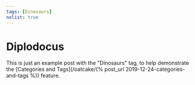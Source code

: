 ```yaml
---
tags: [Dinosaurs]
nolist: true
---
```


Diplodocus
==========

This is just an example post with the "Dinosaurs" tag,
to help demonstrate the [Categories and Tags](/oatcake/{% post_url 2019-12-24-categories-and-tags %})
feature.
